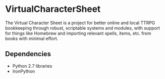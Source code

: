 # VirtualCharacterSheet
The Virtual Character Sheet is a project for better online and local TTRPG bookkeeping through robust, scriptable systems and modules, with support for things like Homebrew and importing relevant spells, items, etc. from books with minimal effort.

## Dependencies
- Python 2.7 libraries
- IronPython
